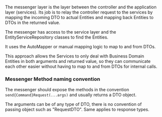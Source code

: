 The messenger layer is the layer between the controller
and the application layer (services).
Its job is to relay the controller request to the services
by mapping the incoming DTO to actual Entities and mapping back Entities to DTOs
in the returned value.

The messenger has access to the service layer and the EntityServiceRepository classes
to find the Entities.

It uses the AutoMapper or manual mapping logic to map to and from DTOs.

This approach allows the Services to only deal with Business Domain Entities 
in both arguments and returned value, so they can communicate each other easier without
having to map to and from DTOs for internal calls.

### Messenger Method naming convention
The messenger should expose the methods in the convention `send{Command}Request(...args)` 
and usually returns a DTO object.

The arguments can be of any type of DTO, there is no convention of passing 
object such as "RequestDTO".
Same applies to response types.  